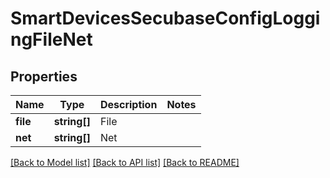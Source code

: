# SmartDevicesSecubaseConfigLoggingFileNet

## Properties
Name | Type | Description | Notes
------------ | ------------- | ------------- | -------------
**file** | **string[]** | File | 
**net** | **string[]** | Net | 

[[Back to Model list]](../README.md#documentation-for-models) [[Back to API list]](../README.md#documentation-for-api-endpoints) [[Back to README]](../README.md)


